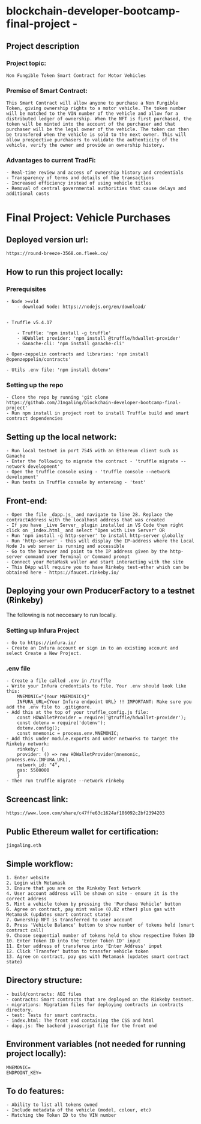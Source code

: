 # blockchain-developer-bootcamp-final-project - 

## Project description

### Project topic: 

    Non Fungible Token Smart Contract for Motor Vehicles 


### Premise of Smart Contract:
    This Smart Contract will allow anyone to purchase a Non Fungible Token, giving ownership rights to a motor vehicle. The token number will be matched to the VIN number of the vehicle and allow for a distributed ledger of ownership. When the NFT is first purchased, the token will be minted into the account of the purchaser and that purchaser will be the legal owner of the vehicle. The token can then be transfered when the vehicle is sold to the next owner. This will allow prospective purchasers to validate the authenticity of the vehicle, verify the owner and provide an ownership history.


### Advantages to current TradFi:
    - Real-time review and access of ownership history and credentials
    - Transparency of terms and details of the transactions
    - Increased efficiency instead of using vehicle titles
    - Removal of central governmental authorities that cause delays and additional costs


# Final Project: Vehicle Purchases

## Deployed version url: 
    https://round-breeze-3568.on.fleek.co/


## How to run this project locally:

### Prerequisites
    - Node >=v14
        - download Node: https://nodejs.org/en/download/


    - Truffle v5.4.17

        - Truffle: 'npm install -g truffle'
        - HDWallet provider: 'npm install @truffle/hdwallet-provider'
        - Ganache-cli: 'npm install ganache-cli'

    - Open-zeppelin contracts and libraries: 'npm install @openzeppelin/contracts'

    - Utils .env file: 'npm install dotenv'

### Setting up the repo
    - Clone the repo by running 'git clone https://github.com/J1ngaling/blockchain-developer-bootcamp-final-project'
    - Run npm install in project root to install Truffle build and smart contract dependencies

## Setting up the local network:
    - Run local testnet in port 7545 with an Ethereum client such as  Ganache
    - Enter the following to migrate the contract - 'truffle migrate --network development'
    - Open the truffle console using - 'truffle console --network development'
    - Run tests in Truffle console by entereing - 'test'

## Front-end:
    - Open the file _dapp.js_ and navigate to line 28. Replace the contractAddress with the localhost address that was created 
    - If you have _Live Server_ plugin installed in VS Code then right click on _index.html_ and select "Open with Live Server" OR
    - Run 'npm install -g http-server' to install http-server globally
    - Run 'http-server' - this will display the IP-address where the Local Node Js web server is running and accessible
    - Go to the browser and point to the IP address given by the http-server command over Terminal or Command prompt
    - Connect your MetaMask waller and start interacting with the site
    - This DApp will require you to have Rinkeby test-ether which can be obtained here - https://faucet.rinkeby.io/


## Deploying your own ProducerFactory to a testnet (Rinkeby)

The following is not neccesary to run locally.

### Setting up Infura Project

    - Go to https://infura.io/
    - Create an Infura account or sign in to an existing account and select Create a New Project.
        
### .env file

    - Create a file called .env in /truffle
    - Write your Infura credentials to file. Your .env should look like this:
        MNEMONIC="{Your MNEMONICs}"
        INFURA_URL={Your Infura endpoint URL} !! IMPORTANT: Make sure you add the .env file to .gitignore. 
    - Add this at the top of your truffle_config.js file:
        const HDWalletProvider = require('@truffle/hdwallet-provider');
        const dotenv = require('dotenv');
        dotenv.config();
        const mnemonic = process.env.MNEMONIC;
    - Add this under module.exports and under networks to target the Rinkeby network:
        rinkeby: {
        provider: () => new HDWalletProvider(mnemonic, process.env.INFURA_URL),
        network_id: "4",
        gas: 5500000
        }
    - Then run truffle migrate --network rinkeby


## Screencast link:
    https://www.loom.com/share/c47ffe63c1624af186092c2bf2394203


## Public Ethereum wallet for certification:
    jingaling.eth


## Simple workflow:
    1. Enter website
    2. Login with Metamask
    3. Ensure that you are on the Rinkeby Test Network
    4. User account address will be shown on site - ensure it is the correct address
    5. Mint a vehicle token by pressing the 'Purchase Vehicle' button
    6. Agree on contract, pay mint value (0.02 ether) plus gas with Metamask (updates smart contract state)
    7. Ownership NFT is transferred to user account
    8. Press 'Vehicle Balance' button to show number of tokens held (smart contract call)
    9. Choose sequential number of tokens held to show respective Token ID
    10. Enter Token ID into the 'Enter Token ID' input
    11. Enter address of transferee into 'Enter Address' input 
    12. Click 'Transfer' button to transfer vehicle token
    13. Agree on contract, pay gas with Metamask (updates smart contract state)
   

## Directory structure:
    - build/contracts: ABI files
    - contracts: Smart contracts that are deployed on the Rinkeby testnet.
    - migrations: Migration files for deploying contracts in contracts directory.
    - test: Tests for smart contracts.
    - index.html: The front end containing the CSS and html
    - dapp.js: The backend javascript file for the front end


## Environment variables (not needed for running project locally):

    MNEMONIC=
    ENDPOINT_KEY=
    


## To do features:
    - Ability to list all tokens owned
    - Include metadata of the vehicle (model, colour, etc)
    - Matching the Token ID to the VIN number
   